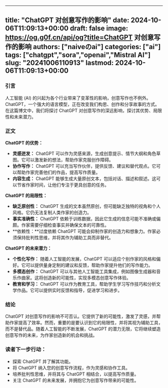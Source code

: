 
---
title: "ChatGPT 对创意写作的影响"
date: 2024-10-06T11:09:13+00:00
draft: false
image: https://og.g0f.cn/api/og?title=ChatGPT 对创意写作的影响
authors: ["naiveのai"]
categories: ["ai"]
tags: ["chatgpt","sora","openai","Mistral AI"]
slug: "20241006110913"
lastmod: 2024-10-06T11:09:13+00:00
---
### 引言

人工智能 (AI) 的兴起为各个行业带来了变革性的影响，创意写作也不例外。ChatGPT，一个强大的语言模型，正在改变我们构思、创作和分享故事的方式。在这篇博文中，我们将探讨 ChatGPT 对创意写作的深远影响，探讨其优势、局限性和未来潜力。

### 正文

**ChatGPT 的优势：**

- **灵感迸发：** ChatGPT 可以作为灵感来源，生成创意提示、情节大纲和角色草图。它可以激发新的想法，帮助作家克服创作障碍。
- **协作写作：** ChatGPT 可以充当写作伙伴，提供反馈、建议和替代观点。它可以帮助作家完善他们的作品，提高写作质量。
- **内容生成：** ChatGPT 能够生成大量原创文本，包括对话、描述和叙述。这可以节省作家时间，让他们专注于更具创意的任务。

**ChatGPT 的局限性：**

- **缺乏原创性：** ChatGPT 生成的文本虽然原创，但可能缺乏独特的视角和个人风格。它仍无法复制人类作家的创造力。
- **事实准确性：** ChatGPT 依赖于训练数据，因此它生成的信息可能不准确或偏颇。作家需要仔细检查事实并确保文本的可靠性。
- **依赖性：**过度依赖 ChatGPT 可能会抑制作家的创造力和想象力。作家必须保持批判性思维，并将其作为辅助工具而非替代。

**ChatGPT 的未来潜力：**

- **个性化写作：** 随着人工智能的发展，ChatGPT 可以适应个别作家的风格和偏好。它可以提供量身定制的建议和反馈，帮助作家提升他们的写作能力。
- **多模态创作：** ChatGPT 可以与其他人工智能工具集成，例如图像生成器和音乐作曲家。这将创造新的可能性，实现多模态创意写作体验。
- **教育和学习：** ChatGPT 可以作为教育工具，帮助学生学习写作技巧和分析文学作品。它可以提供实时反馈和指导，促进学习和进步。

### 结论

ChatGPT 对创意写作的影响不可否认。它提供了新的可能性，激发了灵感，并帮助作家提高了效率。然而，重要的是要认识到它的局限性，并将其视为辅助工具，而不是替代品。随着人工智能的不断发展，ChatGPT 的潜力无限，它将继续塑造创意写作的未来，为作家创造新的机会和挑战。

### 读者下一步行动：

- 探索 ChatGPT 并了解其功能。
- 将 ChatGPT 纳入您的创意写作流程，作为灵感和协作工具。
- 培养批判性思维，并将其与 ChatGPT 相结合，以提高写作质量。
- 关注 ChatGPT 的未来发展，并拥抱它为创意写作带来的可能性。